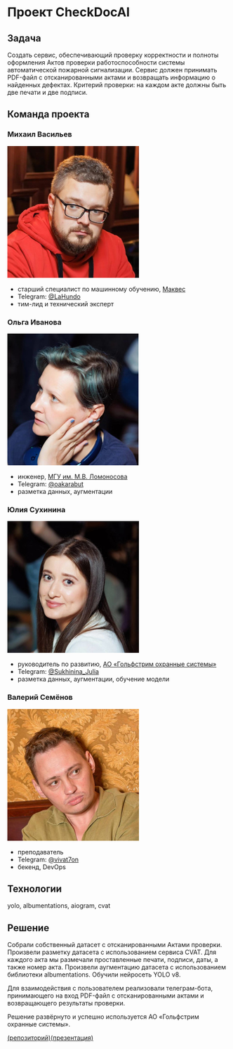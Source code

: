 # Проект CheckDocAI

## Задача

Создать сервис, обеспечивающий проверку корректности и полноты оформления Актов проверки работоспособности системы автоматической пожарной сигнализации. Сервис должен принимать PDF-файл с отсканированными актами и возвращать информацию о найденных дефектах. Критерий проверки: на каждом акте должны быть две печати и две подписи.

## Команда проекта

### Михаил Васильев

![Михаил Васильев](../../images/mvasiljev.jpg 'Михаил Васильев')

* старший специалист по машинному обучению, [Маквес](https://makves.ru/)
* Telegram: [@LaHundo](https://t.me/LaHundo)
* тим-лид и технический эксперт

### Ольга Иванова

![Ольга Иванова](../../images/oivanova.jpg 'Ольга Иванова')

* инженер, [МГУ им. М.В. Ломоносова](https://msu.ru/)
* Telegram: [@oakarabut](https://t.me/oakarabut)
* разметка данных, аугментации

### Юлия Сухинина

![Юлия Сухинина](../../images/jusuhinina.jpg 'Юлия Сухинина')

* руководитель по развитию, [АО «Гольфстрим охранные системы»](https://gulfstream.ru/)
* Telegram: [@Sukhinina_Julia](https://t.me/Sukhinina_Julia)
* разметка данных, аугментации, обучение модели

### Валерий Семёнов

![Валерий Семёнов](../../images/vsemionov.jpg 'Валерий Семёнов')

* преподаватель
* Telegram: [@vivat7on](https://t.me/vivat7on)
* бекенд, DevOps

## Технологии

yolo, albumentations, aiogram, cvat

## Решение

Собрали собственный датасет с отсканированными Актами проверки. Произвели разметку датасета с использованием сервиса CVAT. Для каждого акта мы размечали проставленные печати, подписи, даты, а также номер акта. Произвели аугментацию датасета с использованием библиотеки albumentations. Обучили нейросеть YOLO v8.

Для взаимодействия с пользователем реализовали телеграм-бота, принимающего на вход PDF-файл с отсканированными актами и возвращающего результаты проверки.

Решение развёрнуто и успешно используется АО «Гольфстрим охранные системы».

[(репозиторий)](https://github.com/vivat-7on/TGaktBot)[(презентация)](./check_doc_ai.pdf)